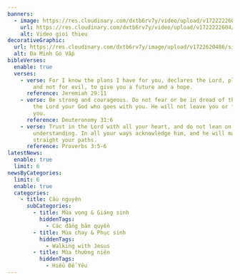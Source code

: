 ```yaml
---
banners:
  - image: https://res.cloudinary.com/dxtb6rv7y/video/upload/v1722222604/video-banner_gwdvew.mp4
    url: https://res.cloudinary.com/dxtb6rv7y/video/upload/v1722222604/video-banner_gwdvew.mp4
    alt: Video gioi thieu
decorativeGraphic:
  url: https://res.cloudinary.com/dxtb6rv7y/image/upload/v1722620486/site-name_ksvjgd.png
  alt: Đa Minh Gò Vấp
bibleVerses:
  enable: true
  verses:
    - verse: For I know the plans I have for you, declares the Lord, plans for welfare
        and not for evil, to give you a future and a hope.
      reference: Jeremiah 29:11
    - verse: Be strong and courageous. Do not fear or be in dread of them, for it is
        the Lord your God who goes with you. He will not leave you or forsake
        you.
      reference: Deuteronomy 31:6
    - verse: Trust in the Lord with all your heart, and do not lean on your own
        understanding. In all your ways acknowledge him, and he will make
        straight your paths.
      reference: Proverbs 3:5-6
latestNews:
  enable: true
  limit: 6
newsByCategories:
  limit: 6
  enable: true
  categories:
    - title: Cầu nguyện
      subCategories:
        - title: Mùa vọng & Giáng sinh
          hiddenTags:
            - Các đấng bản quyền
        - title: Mùa chay & Phục sinh
          hiddenTags:
            - Walking with Jesus
        - title: Mùa thường niên
          hiddenTags:
            - Hiểu Để Yêu
---
```

